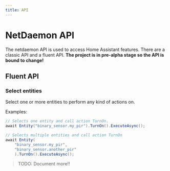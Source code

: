 ```yaml
---
title: API
---
```


# NetDaemon API

The netdaemon API is used to access Home Assistant features. There are a classic API and a fluent API. **The project is in pre-alpha stage so the API is bound to change!**

## Fluent API

### Select entities

Select one or more entities to perform any kind of actions on.

Examples:

```c#
// Selects one entity and call action TurnOn.
await Entity("binary_sensor.my_pir").TurnOn().ExecuteAsync();

// Selects multiple entities and call action TurnOn
await Entity(
    "binary_sensor.my_pir",
    "binary_sensor.another_pir"
    ).TurnOn().ExecuteAsync();

```

>TODO: Document more!!
